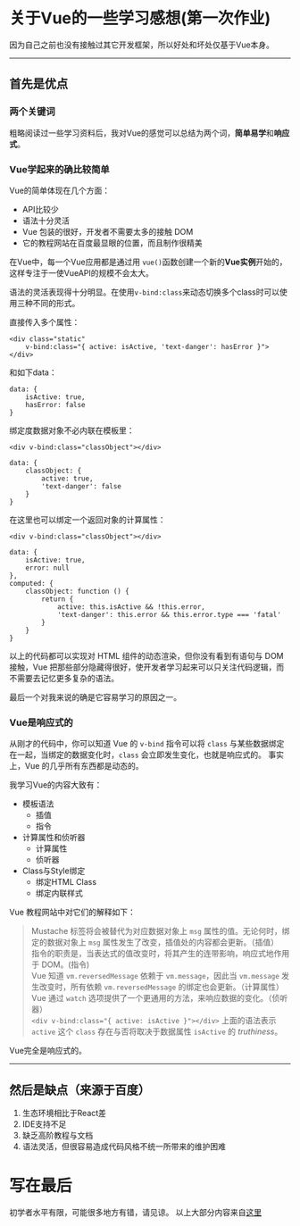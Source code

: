 # 关于Vue的一些学习感想(第一次作业)


因为自己之前也没有接触过其它开发框架，所以好处和坏处仅基于Vue本身。

---

## 首先是优点

### 两个关键词

粗略阅读过一些学习资料后，我对Vue的感觉可以总结为两个词，**简单易学**和**响应式**。

### Vue学起来的确比较简单

Vue的简单体现在几个方面：

* API比较少
* 语法十分灵活
* Vue 包装的很好，开发者不需要太多的接触 DOM
* 它的教程网站在百度最显眼的位置，而且制作很精美

在Vue中，每一个Vue应用都是通过用 `vue()`函数创建一个新的**Vue实例**开始的，这样专注于一使VueAPI的规模不会太大。

语法的灵活表现得十分明显。在使用`v-bind:class`来动态切换多个class时可以使用三种不同的形式。

 直接传入多个属性：

    <div class="static"
        v-bind:class="{ active: isActive, 'text-danger': hasError }">
    </div>

和如下data：

    data: {
        isActive: true,
        hasError: false
    }

绑定度数据对象不必内联在模板里：

    <div v-bind:class="classObject"></div>

    data: {
        classObject: {
            active: true,
            'text-danger': false
        }
    }

在这里也可以绑定一个返回对象的计算属性：

    <div v-bind:class="classObject"></div>

    data: {
        isActive: true,
        error: null
    },
    computed: {
        classObject: function () {
            return {
                active: this.isActive && !this.error,
                'text-danger': this.error && this.error.type === 'fatal'
            }
        }
    }

以上的代码都可以实现对 HTML 组件的动态渲染，但你没有看到有语句与 DOM 接触，Vue 把那些部分隐藏得很好，使开发者学习起来可以只关注代码逻辑，而不需要去记忆更多复杂的语法。

最后一个对我来说的确是它容易学习的原因之一。

### Vue是响应式的

从刚才的代码中，你可以知道 Vue 的 `v-bind` 指令可以将 `class` 与某些数据绑定在一起，当绑定的数据变化时，`class` 会立即发生变化，也就是响应式的。
事实上，Vue 的几乎所有东西都是动态的。

我学习Vue的内容大致有：

* 模板语法
    * 插值
    * 指令
* 计算属性和侦听器
    * 计算属性
    * 侦听器
* Class与Style绑定
    * 绑定HTML Class
    * 绑定内联样式

Vue 教程网站中对它们的解释如下：
>Mustache 标签将会被替代为对应数据对象上 `msg` 属性的值。无论何时，绑定的数据对象上 `msg` 属性发生了改变，插值处的内容都会更新。（插值）<br>
>指令的职责是，当表达式的值改变时，将其产生的连带影响，响应式地作用于 DOM。(指令)<br>
>Vue 知道 `vm.reversedMessage` 依赖于 `vm.message`，因此当 `vm.message` 发生改变时，所有依赖 `vm.reversedMessage` 的绑定也会更新。（计算属性）<br>
>Vue 通过 `watch` 选项提供了一个更通用的方法，来响应数据的变化。（侦听器）<br>
>`<div v-bind:class="{ active: isActive }"></div>`  上面的语法表示 `active` 这个 `class` 存在与否将取决于数据属性 `isActive` 的 *truthiness*。<br>

Vue完全是响应式的。

---

## 然后是缺点（来源于百度）

1. 生态环境相比于React差
2. IDE支持不足
3. 缺乏高阶教程与文档
4. 语法灵活，但很容易造成代码风格不统一所带来的维护困难

# 写在最后

初学者水平有限，可能很多地方有错，请见谅。  以上大部分内容来自[这里](https://cn.vuejs.org/v2/guide/index.html)

